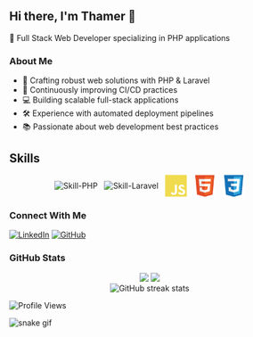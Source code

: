 ## Hi there, I'm Thamer 👋

🚀 Full Stack Web Developer specializing in PHP applications

### About Me

- 🔭 Crafting robust web solutions with PHP & Laravel
- 🌱 Continuously improving CI/CD practices
- 💻 Building scalable full-stack applications
- 🛠️ Experience with automated deployment pipelines
- 📚 Passionate about web development best practices

## Skills

<p align="center">
  <img align="center" alt="Skill-PHP" height="40" width="40" src="https://cdn.jsdelivr.net/gh/devicons/devicon@latest/icons/php/php-original.svg">&nbsp;&nbsp;
  <img align="center" alt="Skill-Laravel" height="40" width="40" src="https://cdn.jsdelivr.net/gh/devicons/devicon@latest/icons/laravel/laravel-original.svg">&nbsp;&nbsp;
  <img align="center" alt="Skill-Js" height="40" width="40" src="https://raw.githubusercontent.com/devicons/devicon/master/icons/javascript/javascript-plain.svg">&nbsp;&nbsp;
  <img align="center" alt="Skill-HTML" height="40" width="40" src="https://raw.githubusercontent.com/devicons/devicon/master/icons/html5/html5-original.svg">&nbsp;&nbsp;
  <img align="center" alt="Skill-CSS" height="40" width="40" src="https://raw.githubusercontent.com/devicons/devicon/master/icons/css3/css3-original.svg">
</p>

<!-- ### Tech Stack

```javascript
const techStack = {
    🔧 languages: [
        "PHP", "JavaScript",
        "HTML5", "CSS3", "SQL"
    ],
    ⚡ frameworks: [
        "Laravel", "Bootstrap"
    ],
    💾 database: [
        "MySQL",
        "MariaDB"
    ],
    🚀 devOps: [
        "Docker", "Jenkins",
        "Git", "VPS"
    ],
    🧪 testing: [
        "PHPUnit", "Jest",
        "Laravel Dusk"
    ],
    🛠️ tools: [
        "VS Code", "Postman",
    ],
    📐 patterns: [
        "MVC", "SOLID", "Repository",
        "Factory", "Observer"
    ],
    🔌 apis: [
        "REST"
    ],
    📋 methodologies: [
        "Agile", "CI/CD", "TDD"
    ]
};
``` -->

### Connect With Me

[![LinkedIn](https://img.shields.io/badge/LinkedIn-0077B5?style=flat&logo=linkedin&logoColor=white)](https://linkedin.com/in/thamer-aljohani)
[![GitHub](https://img.shields.io/badge/GitHub-100000?style=flat&logo=github&logoColor=white)](https://github.com/ThamerAljuhani)

### GitHub Stats

<div align="center">
    <img height="180em" src="https://github-readme-stats.vercel.app/api?username=ThamerAljuhani&show_icons=true&theme=dark&include_all_commits=true&count_private=true"/>
    <img height="180em" src="https://github-readme-stats.vercel.app/api/top-langs/?username=ThamerAljuhani&layout=compact&langs_count=8&theme=dark"/>
</div>

<div align="center">
    <img src="https://github-readme-streak-stats.herokuapp.com/?user=ThamerAljuhani&theme=dark" alt="GitHub streak stats"/>
</div>

![Profile Views](https://komarev.com/ghpvc/?username=ThamerAljuhani&color=brightgreen&style=flat)

![snake gif](https://github.com/ThamerAljuhani/ThamerAljuhani/blob/output/github-contribution-grid-snake.svg)
